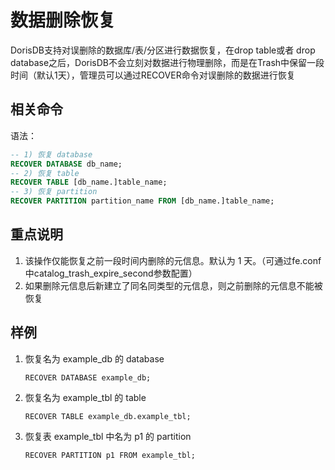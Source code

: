# 数据删除恢复

DorisDB支持对误删除的数据库/表/分区进行数据恢复，在drop table或者 drop database之后，DorisDB不会立刻对数据进行物理删除，而是在Trash中保留一段时间（默认1天），管理员可以通过RECOVER命令对误删除的数据进行恢复

## 相关命令

语法：

~~~sql
-- 1) 恢复 database
RECOVER DATABASE db_name;
-- 2) 恢复 table
RECOVER TABLE [db_name.]table_name;
-- 3) 恢复 partition
RECOVER PARTITION partition_name FROM [db_name.]table_name;
~~~

## 重点说明

1. 该操作仅能恢复之前一段时间内删除的元信息。默认为 1 天。（可通过fe.conf中catalog_trash_expire_second参数配置）
2. 如果删除元信息后新建立了同名同类型的元信息，则之前删除的元信息不能被恢复

## 样例

1. 恢复名为 example_db 的 database

    `RECOVER DATABASE example_db;`

2. 恢复名为 example_tbl 的 table

    `RECOVER TABLE example_db.example_tbl;`

3. 恢复表 example_tbl 中名为 p1 的 partition

    `RECOVER PARTITION p1 FROM example_tbl;`
